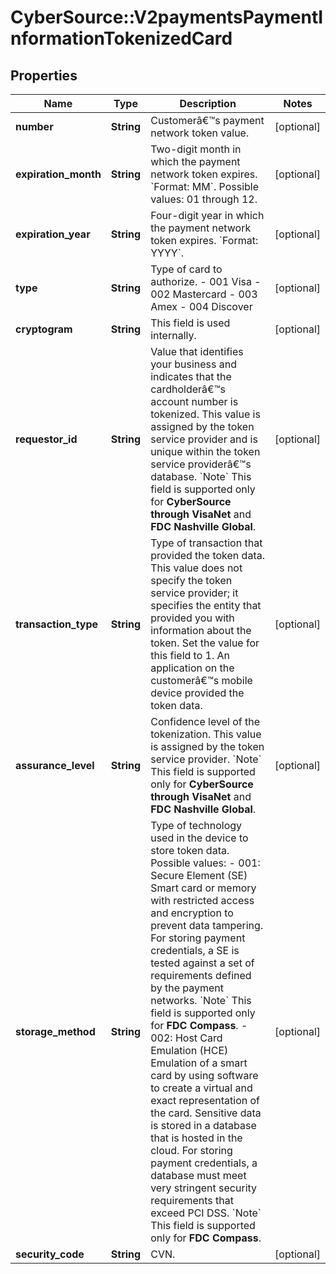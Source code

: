 # CyberSource::V2paymentsPaymentInformationTokenizedCard

## Properties
Name | Type | Description | Notes
------------ | ------------- | ------------- | -------------
**number** | **String** | Customerâ€™s payment network token value.  | [optional] 
**expiration_month** | **String** | Two-digit month in which the payment network token expires. &#x60;Format: MM&#x60;. Possible values: 01 through 12.  | [optional] 
**expiration_year** | **String** | Four-digit year in which the payment network token expires. &#x60;Format: YYYY&#x60;.  | [optional] 
**type** | **String** | Type of card to authorize. - 001 Visa - 002 Mastercard - 003 Amex - 004 Discover  | [optional] 
**cryptogram** | **String** | This field is used internally. | [optional] 
**requestor_id** | **String** | Value that identifies your business and indicates that the cardholderâ€™s account number is tokenized. This value is assigned by the token service provider and is unique within the token service providerâ€™s database.  &#x60;Note&#x60; This field is supported only for **CyberSource through VisaNet** and **FDC Nashville Global**.  | [optional] 
**transaction_type** | **String** | Type of transaction that provided the token data. This value does not specify the token service provider; it specifies the entity that provided you with information about the token.  Set the value for this field to 1. An application on the customerâ€™s mobile device provided the token data.  | [optional] 
**assurance_level** | **String** | Confidence level of the tokenization. This value is assigned by the token service provider.  &#x60;Note&#x60; This field is supported only for **CyberSource through VisaNet** and **FDC Nashville Global**.  | [optional] 
**storage_method** | **String** | Type of technology used in the device to store token data. Possible values:   - 001: Secure Element (SE)  Smart card or memory with restricted access and encryption to prevent data tampering. For storing payment credentials, a SE is tested against a set of requirements defined by the payment networks.  &#x60;Note&#x60; This field is supported only for **FDC Compass**.  - 002: Host Card Emulation (HCE)  Emulation of a smart card by using software to create a virtual and exact representation of the card. Sensitive data is stored in a database that is hosted in the cloud. For storing payment credentials, a database must meet very stringent security requirements that exceed PCI DSS.  &#x60;Note&#x60; This field is supported only for **FDC Compass**.  | [optional] 
**security_code** | **String** | CVN. | [optional] 


